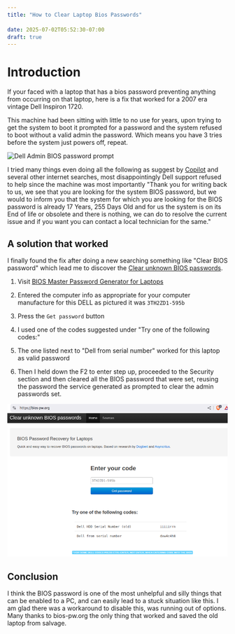 ```yaml
---
title: "How to Clear Laptop Bios Passwords"

date: 2025-07-02T05:52:30-07:00
draft: true
---
```


# Introduction

If your faced with a laptop that has a bios password preventing anything from occurring on that laptop, here is a fix that worked for a 2007 era vintage Dell Inspiron 1720.

This machine had been sitting with little to no use for years, upon trying to get the system to boot it prompted for a password and the system refused to boot without a valid admin the password. Which means you have 3 tries before the system just powers off, repeat.

![Dell Admin BIOS password prompt](DELL_BIOS_PW_Prompt.jpg)

I tried many things even doing all the following as suggest by [Copilot](https://copilot.microsoft.com/shares/dTYp5doDRkxF9YaLVmhSi) and several other internet searches, most disappointingly Dell support refused to help since the machine was most importantly "Thank you for writing back to us, we see that you are looking for the system BIOS password, but we would to inform you that the system for which you are looking for the BIOS password is already 17 Years, 255 Days Old and for us the system is on its End of life or obsolete and there is nothing, we can do to resolve the current issue and if you want you can contact a local technician for the same."

## A solution that worked

I finally found the fix  after doing a new searching something like "Clear BIOS password" which lead me to discover the [Clear unknown BIOS passwords](https://bios-pw.org/). 

1. Visit  [BIOS Master Password Generator for Laptops](https://bios-pw.org/)

2. Entered the computer info as appropriate for your computer manufacture for this DELL as pictured it was `3TH2ZD1-595b`

4. Press the  `Get password` button

5. I used one of the codes suggested under
"Try one of the following codes:"

6. The one listed next to "Dell from serial number" worked for this laptop as valid password

7. Then I held down the <key>F2</key> to enter step up, proceeded to the Security section and then cleared all the BIOS password that were set, reusing the password the service generated as prompted to clear the admin passwords set.

![bios-pw.org showing the calculated reset password for a specific service tag for a Dell Insprion 1720](DellInspiron1720BiosPasswordRecovery.png)

## Conclusion 

I think the BIOS password is one of the most unhelpful and silly things that can be enabled to a PC, and can easily lead to a stuck situation like this. I am glad there was a workaround to disable this, was running out of options. Many thanks to bios-pw.org the only thing that worked and saved the old laptop from salvage.
